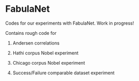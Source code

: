 # FabulaNet

Codes for our experiments with FabulaNet. Work in progress! 

Contains rough code for 

1. Andersen correlations

2. Hathi corpus Nobel experiment

3. Chicago corpus Nobel experiment

4. Success/Failure comparable dataset experiment
